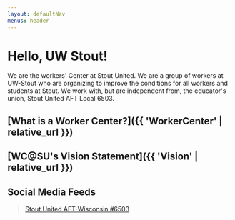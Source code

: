 ```yaml
---
layout: defaultNav
menus: header
---
```

<!-- Include to enable Facebook Feed -->
<div id="fb-root"></div>
<script async defer crossorigin="anonymous" src="https://connect.facebook.net/en_US/sdk.js#xfbml=1&version=v18.0&appId=716169087019955" nonce="EPcIgwUg"></script>
<!-- End FB SDK include -->

# Hello, UW Stout!
We are the workers' Center at Stout United.  We are a group of workers at UW-Stout who are organizing to improve the conditions for all workers and students at Stout.  We work with, but are independent from, the educator's union, Stout United AFT Local 6503.

## [What is a Worker Center?]({{ 'WorkerCenter' | relative_url }})

## [WC@SU's Vision Statement]({{ 'Vision' | relative_url }})

## Social Media Feeds
<!-- Stout United FB Feed -->
<div class="fb-page" data-href="https://www.facebook.com/StoutUnited6503" data-tabs="timeline" data-width="500" data-height="600" data-small-header="true" data-adapt-container-width="true" data-hide-cover="false" data-show-facepile="true"><blockquote cite="https://www.facebook.com/StoutUnited6503" class="fb-xfbml-parse-ignore"><a href="https://www.facebook.com/StoutUnited6503">Stout United AFT-Wisconsin #6503</a></blockquote></div>
<!-- End Stout United FB Feed -->
